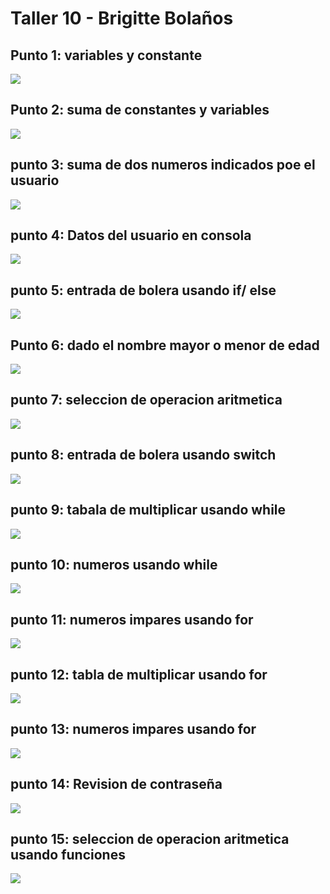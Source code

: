 <h1>Taller 10 - Brigitte Bolaños</h1>

<h2>Punto 1: variables y constante </h2>
<img src="./public/images/punto 1.JPG">
<h2>Punto 2: suma de constantes y variables </h2>
<img src="./public/images/punot 2.JPG">
<h2>punto 3: suma de dos numeros indicados poe el usuario</h2>
<img src="./public/images/punto 3.JPG">
<h2>punto 4: Datos del usuario en consola</h2>
<img src="./public/images/punto 4.png">
<h2>punto 5: entrada de bolera usando if/ else </h2>
<img src="./public/images/punto 5.png">
<h2>Punto 6: dado el nombre mayor o menor de edad</h2>
<img src="./public/images/punto6.png">
<h2>punto 7: seleccion de operacion aritmetica</h2>
<img src="./public/images/punto 7.png">
<h2>punto 8: entrada de bolera usando switch</h2>
<img src="./public/images/punto 8.png">
<h2>punto 9: tabala de multiplicar usando while</h2>
<img src="./public/images/punto 9.png">
<h2>punto 10: numeros usando while</h2>
<img src="./public/images/punto 10.png">
<h2>punto 11: numeros impares usando for</h2>
<img src="./public/images/punto 11.png">
<h2>punto 12: tabla de multiplicar usando for </h2>
<img src="./public/images/punto 12.png">
<h2>punto 13: numeros impares usando for</h2>
<img src="./public/images/punto 13.png">
<h2>punto 14: Revision de contraseña</h2>
<img src="./public/images/punto 14.JPG">
<h2>punto 15: seleccion de operacion aritmetica usando funciones</h2>
<img src="./public/images/punto 15.JPG">
